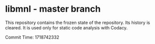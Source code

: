 # libmnl - master branch

This repository contains the frozen state of the repository.
Its history is cleared. It is used only for static code
analysis with Codacy.

Commit Time: 1718742332